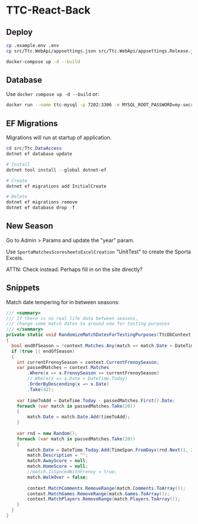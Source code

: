 # TTC-React-Back

## Deploy


```sh
cp .example.env .env
cp src/Ttc.WebApi/appsettings.json src/Ttc.WebApi/appsettings.Release.json

docker-compose up -d --build
```

## Database

Use `docker compose up -d --build` or:

```sh
docker run --name ttc-mysql -p 7202:3306 -e MYSQL_ROOT_PASSWORD=my-secret-pw -d mysql:5.5.60
```


## EF Migrations

Migrations will run at startup of application.

```ps1
cd src/Ttc.DataAccess
dotnet ef database update

# Install
dotnet tool install --global dotnet-ef

# Create
dotnet ef migrations add InitialCreate

# Delete
dotnet ef migrations remove
dotnet ef database drop -f
```


## New Season

Go to Admin > Params and update the "year" param.

Use `SportaMatchesScoresheetsExcelCreation` "UnitTest" to create the Sporta Excels.

ATTN: Check instead: Perhaps fill in on the site directly?

## Snippets

Match date tempering for in between seasons:

```c#
/// <summary>
/// If there is no real life data between seasons,
/// change some match dates to around now for testing purposes
/// </summary>
private static void RandomizeMatchDatesForTestingPurposes(TtcDbContext context)
{
  bool endOfSeason = !context.Matches.Any(match => match.Date > DateTime.Now);
  if (true || endOfSeason)
  {
    int currentFrenoySeason = context.CurrentFrenoySeason;
    var passedMatches = context.Matches
        .Where(x => x.FrenoySeason == currentFrenoySeason)
        //.Where(x => x.Date < DateTime.Today)
        .OrderByDescending(x => x.Date)
        .Take(42);
  
    var timeToAdd = DateTime.Today - passedMatches.First().Date;
    foreach (var match in passedMatches.Take(20))
    {
        match.Date = match.Date.Add(timeToAdd);
    }
  
    var rnd = new Random();
    foreach (var match in passedMatches.Take(20))
    {
        match.Date = DateTime.Today.Add(TimeSpan.FromDays(rnd.Next(1, 20))).AddHours(rnd.Next(10, 20));
        match.Description = "";
        match.AwayScore = null;
        match.HomeScore = null;
        //match.IsSyncedWithFrenoy = true;
        match.WalkOver = false;
  
        context.MatchComments.RemoveRange(match.Comments.ToArray());
        context.MatchGames.RemoveRange(match.Games.ToArray());
        context.MatchPlayers.RemoveRange(match.Players.ToArray());
    }
  }
}
```
